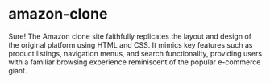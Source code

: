 # amazon-clone
Sure! The Amazon clone site faithfully replicates the layout and design of the original platform using HTML and CSS. It mimics key features such as product listings, navigation menus, and search functionality, providing users with a familiar browsing experience reminiscent of the popular e-commerce giant.

